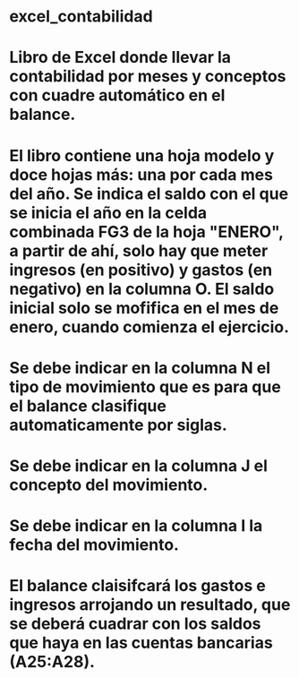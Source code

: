 # excel_contabilidad
# Libro de Excel donde llevar la contabilidad por meses y conceptos con cuadre automático en el balance.

# El libro contiene una hoja modelo y doce hojas más: una por cada mes del año. Se indica el saldo con el que se inicia el año en la celda combinada FG3 de la hoja "ENERO", a partir de ahí, solo hay que meter ingresos (en positivo) y gastos (en negativo) en la columna O. El saldo inicial solo se mofifica en el mes de enero, cuando comienza el ejercicio.

# Se debe indicar en la columna N el tipo de movimiento que es para que el balance clasifique automaticamente por siglas. 
# Se debe indicar en la columna J el concepto del movimiento.
# Se debe indicar en la columna I la fecha del movimiento.

# El balance claisifcará los gastos e ingresos arrojando un resultado, que se deberá cuadrar con los saldos que haya en las cuentas bancarias (A25:A28).
